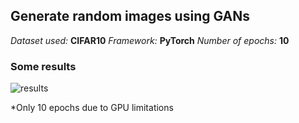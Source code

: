 ## Generate random images using GANs

*Dataset used:* **CIFAR10**
*Framework:* **PyTorch**
*Number of epochs:* **10**

### Some results
![results](results\fake\fake_samples_epoch_010_batch_700.png)

*Only 10 epochs due to GPU limitations
